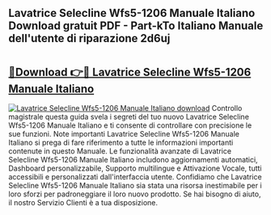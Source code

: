 ## Lavatrice Selecline Wfs5-1206 Manuale Italiano Download gratuit PDF - Part-kTo Italiano Manuale dell'utente di riparazione 2d6uj

# <h2><a href="http://dfdi9gi.blite.top/?on=Lavatrice+Selecline+Wfs5-1206+Manuale+Italiano">🔗Download 👉🔴 Lavatrice Selecline Wfs5-1206 Manuale Italiano</a></h2>

[![Lavatrice Selecline Wfs5-1206 Manuale Italiano download](https://i.imgur.com/lujVjoI.png)](http://dfdi9gi.blite.top/?on=Lavatrice+Selecline+Wfs5-1206+Manuale+Italiano)
Controllo magistrale questa guida svela i segreti del tuo nuovo Lavatrice Selecline Wfs5-1206 Manuale Italiano e ti consente di controllare con precisione le sue funzioni. Note importanti Lavatrice Selecline Wfs5-1206 Manuale Italiano si prega di fare riferimento a tutte le informazioni importanti contenute in questo Manuale. Le funzionalità avanzate di Lavatrice Selecline Wfs5-1206 Manuale Italiano includono aggiornamenti automatici, Dashboard personalizzabile, Supporto multilingue e Attivazione Vocale, tutti accessibili e personalizzati dall'interfaccia utente. Confidiamo che Lavatrice Selecline Wfs5-1206 Manuale Italiano sia stata una risorsa inestimabile per i loro sforzi per padroneggiare il loro nuovo prodotto. Se hai bisogno di aiuto, il nostro Servizio Clienti è a tua disposizione.
